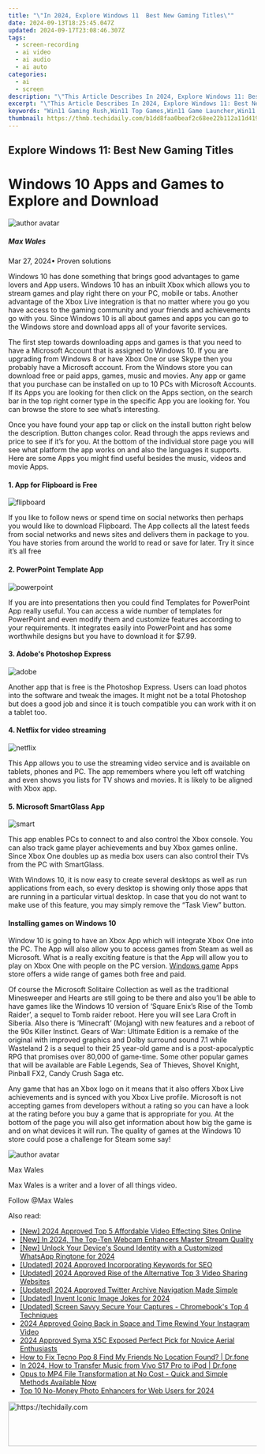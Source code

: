 ```yaml
---
title: "\"In 2024, Explore Windows 11  Best New Gaming Titles\""
date: 2024-09-13T18:25:45.047Z
updated: 2024-09-17T23:08:46.307Z
tags: 
  - screen-recording
  - ai video
  - ai audio
  - ai auto
categories: 
  - ai
  - screen
description: "\"This Article Describes In 2024, Explore Windows 11: Best New Gaming Titles\""
excerpt: "\"This Article Describes In 2024, Explore Windows 11: Best New Gaming Titles\""
keywords: "Win11 Gaming Rush,Win11 Top Games,Win11 Game Launcher,Win11 Gamer Guide,Win11 Gaming Titles,New Games on Windows,Win11 Best Games"
thumbnail: https://thmb.techidaily.com/b1dd8faa0beaf2c68ee22b112a11d419910d65751f8e67cea228594ebc93d2a9.jpg
---
```


## Explore Windows 11: Best New Gaming Titles

# Windows 10 Apps and Games to Explore and Download

![author avatar](https://images.wondershare.com/filmora/article-images/max-wales-author.jpg)

##### Max Wales

 Mar 27, 2024• Proven solutions

Windows 10 has done something that brings good advantages to game lovers and App users. Windows 10 has an inbuilt Xbox which allows you to stream games and play right there on your PC, mobile or tabs. Another advantage of the Xbox Live integration is that no matter where you go you have access to the gaming community and your friends and achievements go with you. Since Windows 10 is all about games and apps you can go to the Windows store and download apps all of your favorite services.

The first step towards downloading apps and games is that you need to have a Microsoft Account that is assigned to Windows 10\. If you are upgrading from Windows 8 or have Xbox One or use Skype then you probably have a Microsoft account. From the Windows store you can download free or paid apps, games, music and movies. Any app or game that you purchase can be installed on up to 10 PCs with Microsoft Accounts. If its Apps you are looking for then click on the Apps section, on the search bar in the top right corner type in the specific App you are looking for. You can browse the store to see what’s interesting.

Once you have found your app tap or click on the install button right below the description. Button changes color. Read through the apps reviews and price to see if it’s for you. At the bottom of the individual store page you will see what platform the app works on and also the languages it supports. Here are some Apps you might find useful besides the music, videos and movie Apps.

#### 1. App for Flipboard is Free

![flipboard](https://images.wondershare.com/filmora/article-images/flipboard.jpg)

If you like to follow news or spend time on social networks then perhaps you would like to download Flipboard. The App collects all the latest feeds from social networks and news sites and delivers them in package to you. You have stories from around the world to read or save for later. Try it since it’s all free

#### 2. PowerPoint Template App

![powerpoint](https://images.wondershare.com/filmora/article-images/powerpoint.jpg)

If you are into presentations then you could find Templates for PowerPoint App really useful. You can access a wide number of templates for PowerPoint and even modify them and customize features according to your requirements. It integrates easily into PowerPoint and has some worthwhile designs but you have to download it for $7.99.

#### 3. Adobe's Photoshop Express

![adobe](https://images.wondershare.com/filmora/article-images/adobe.png)

Another app that is free is the Photoshop Express. Users can load photos into the software and tweak the images. It might not be a total Photoshop but does a good job and since it is touch compatible you can work with it on a tablet too.

#### 4. Netflix for video streaming

![netflix](https://images.wondershare.com/filmora/article-images/netflix.jpg)

This App allows you to use the streaming video service and is available on tablets, phones and PC. The app remembers where you left off watching and even shows you lists for TV shows and movies. It is likely to be aligned with Xbox app.

#### 5. Microsoft SmartGlass App

![smart](https://images.wondershare.com/filmora/article-images/smart.jpg)

This app enables PCs to connect to and also control the Xbox console. You can also track game player achievements and buy Xbox games online. Since Xbox One doubles up as media box users can also control their TVs from the PC with SmartGlass.

With Windows 10, it is now easy to create several desktops as well as run applications from each, so every desktop is showing only those apps that are running in a particular virtual desktop. In case that you do not want to make use of this feature, you may simply remove the “Task View” button.

#### Installing games on Windows 10

Window 10 is going to have an Xbox App which will integrate Xbox One into the PC. The App will also allow you to access games from Steam as well as Microsoft. What is a really exciting feature is that the App will allow you to play on Xbox One with people on the PC version. [Windows game](https://tools.techidaily.com/wondershare/filmora/download/) Apps store offers a wide range of games both free and paid.

Of course the Microsoft Solitaire Collection as well as the traditional Minesweeper and Hearts are still going to be there and also you’ll be able to have games like the Windows 10 version of ‘Square Enix’s Rise of the Tomb Raider’, a sequel to Tomb raider reboot. Here you will see Lara Croft in Siberia. Also there is ‘Minecraft’ (Mojang) with new features and a reboot of the 90s Killer Instinct. Gears of War: Ultimate Edition is a remake of the original with improved graphics and Dolby surround sound 7.1 while Wasteland 2 is a sequel to their 25 year-old game and is a post-apocalyptic RPG that promises over 80,000 of game-time. Some other popular games that will be available are Fable Legends, Sea of Thieves, Shovel Knight, Pinball FX2, Candy Crush Saga etc.

Any game that has an Xbox logo on it means that it also offers Xbox Live achievements and is synced with you Xbox Live profile. Microsoft is not accepting games from developers without a rating so you can have a look at the rating before you buy a game that is appropriate for you. At the bottom of the page you will also get information about how big the game is and on what devices it will run. The quality of games at the Windows 10 store could pose a challenge for Steam some say!

![author avatar](https://images.wondershare.com/filmora/article-images/max-wales-author.jpg)

Max Wales

Max Wales is a writer and a lover of all things video.

Follow @Max Wales


<ins class="adsbygoogle"
     style="display:block"
     data-ad-format="autorelaxed"
     data-ad-client="ca-pub-7571918770474297"
     data-ad-slot="1223367746"></ins>



<ins class="adsbygoogle"
     style="display:block"
     data-ad-client="ca-pub-7571918770474297"
     data-ad-slot="8358498916"
     data-ad-format="auto"
     data-full-width-responsive="true"></ins>


<span class="atpl-alsoreadstyle">Also read:</span>
<div><ul>
<li><a href="https://fox-access.techidaily.com/new-2024-approved-top-5-affordable-video-effecting-sites-online/"><u>[New] 2024 Approved Top 5 Affordable Video Effecting Sites Online</u></a></li>
<li><a href="https://fox-access.techidaily.com/new-in-2024-the-top-ten-webcam-enhancers-master-stream-quality/"><u>[New] In 2024, The Top-Ten Webcam Enhancers Master Stream Quality</u></a></li>
<li><a href="https://fox-access.techidaily.com/new-unlock-your-devices-sound-identity-with-a-customized-whatsapp-ringtone-for-2024/"><u>[New] Unlock Your Device's Sound Identity with a Customized WhatsApp Ringtone for 2024</u></a></li>
<li><a href="https://fox-access.techidaily.com/updated-2024-approved-incorporating-keywords-for-seo/"><u>[Updated] 2024 Approved Incorporating Keywords for SEO</u></a></li>
<li><a href="https://youtube-data.techidaily.com/ed-2024-approved-rise-of-the-alternative-top-3-video-sharing-websites/"><u>[Updated] 2024 Approved Rise of the Alternative Top 3 Video Sharing Websites</u></a></li>
<li><a href="https://twitter-videos.techidaily.com/updated-2024-approved-twitter-archive-navigation-made-simple/"><u>[Updated] 2024 Approved Twitter Archive Navigation Made Simple</u></a></li>
<li><a href="https://fox-http.techidaily.com/updated-invent-iconic-image-jokes-for-2024/"><u>[Updated] Invent Iconic Image Jokes for 2024</u></a></li>
<li><a href="https://screen-activity-recording.techidaily.com/updated-screen-savvy-secure-your-captures-chromebooks-top-4-techniques/"><u>[Updated] Screen Savvy Secure Your Captures - Chromebook's Top 4 Techniques</u></a></li>
<li><a href="https://instagram-clips.techidaily.com/2024-approved-going-back-in-space-and-time-rewind-your-instagram-video/"><u>2024 Approved Going Back in Space and Time Rewind Your Instagram Video</u></a></li>
<li><a href="https://some-tips.techidaily.com/2024-approved-syma-x5c-exposed-perfect-pick-for-novice-aerial-enthusiasts/"><u>2024 Approved Syma X5C Exposed Perfect Pick for Novice Aerial Enthusiasts</u></a></li>
<li><a href="https://fake-location.techidaily.com/how-to-fix-tecno-pop-8-find-my-friends-no-location-found-drfone-by-drfone-virtual-android/"><u>How to Fix Tecno Pop 8 Find My Friends No Location Found? | Dr.fone</u></a></li>
<li><a href="https://android-transfer.techidaily.com/in-2024-how-to-transfer-music-from-vivo-s17-pro-to-ipod-drfone-by-drfone-transfer-from-android-transfer-from-android/"><u>In 2024, How to Transfer Music from Vivo S17 Pro to iPod | Dr.fone</u></a></li>
<li><a href="https://win-amazing.techidaily.com/opus-to-mp4-file-transformation-at-no-cost-quick-and-simple-methods-available-now/"><u>Opus to MP4 File Transformation at No Cost - Quick and Simple Methods Available Now</u></a></li>
<li><a href="https://fox-access.techidaily.com/top-10-no-money-photo-enhancers-for-web-users-for-2024/"><u>Top 10 No-Money Photo Enhancers for Web Users for 2024</u></a></li>
</ul></div>

<!-- affiliate ads begin -->
<a href="https://aligracehair.sjv.io/c/5597632/1918703/19272" target="_top" id="1918703">
  <img src="//a.impactradius-go.com/display-ad/19272-1918703" border="0" alt="https://techidaily.com" width="728" height="90"/>
</a>
<img height="0" width="0" src="https://aligracehair.sjv.io/i/5597632/1918703/19272" style="position:absolute;visibility:hidden;" border="0" />
<!-- affiliate ads end -->

